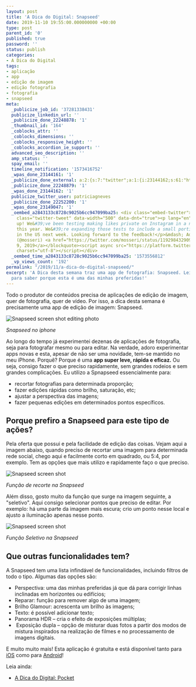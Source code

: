 ```yaml
---
layout: post
title: 'A Dica do Digital: Snapseed'
date: 2019-11-10 19:55:00.000000000 +00:00
type: post
parent_id: '0'
published: true
password: ''
status: publish
categories:
- A Dica do Digital
tags:
- aplicação
- app
- edição de imagem
- edição fotografia
- fotografia
- snapseed
meta:
  _publicize_job_id: '37281338431'
  publicize_linkedin_url: ''
  _publicize_done_22248878: '1'
  _thumbnail_id: '164'
  _coblocks_attr: ''
  _coblocks_dimensions: ''
  _coblocks_responsive_height: ''
  _coblocks_accordion_ie_support: ''
  advanced_seo_description: ''
  amp_status: ''
  spay_email: ''
  timeline_notification: '1573416752'
  _wpas_done_23144161: '1'
  _publicize_done_external: a:2:{s:7:"twitter";a:1:{i:23144162;s:61:"https://twitter.com/patriciagneves/status/1193622508202688512";}s:8:"facebook";a:1:{i:23149047;s:52:"https://facebook.com/114734013293166_121948289238405";}}
  _publicize_done_22248879: '1'
  _wpas_done_23144162: '1'
  publicize_twitter_user: patriciagneves
  _publicize_done_22252200: '1'
  _wpas_done_23149047: '1'
  _oembed_a2843133c8728c9025b6cc947099ba25: <div class="embed-twitter"><blockquote
    class="twitter-tweet" data-width="500" data-dnt="true"><p lang="en" dir="ltr">Heads
    up! We&#39;ve been testing making likes private on Instagram in a number of countries
    this year. We&#39;re expanding those tests to include a small portion of people
    in the US next week. Looking forward to the feedback!</p>&mdash; Adam Mosseri
    (@mosseri) <a href="https://twitter.com/mosseri/status/1192984329091043328?ref_src=twsrc%5Etfw">November
    9, 2019</a></blockquote><script async src="https://platform.twitter.com/widgets.js"
    charset="utf-8"></script></div>
  _oembed_time_a2843133c8728c9025b6cc947099ba25: '1573556812'
  _vp_views_count: '192'
permalink: "/2019/11/a-dica-do-digital-snapseed/"
excerpt: 'A Dica desta semana traz uma app de fotografia: Snapseed. Leia este artigo
  para saber porque esta é uma das minhas preferidas!'
---
```

<!-- wp:paragraph -->

Todo o produtor de conteúdos precisa de aplicações de edição de imagem, quer de fotografia, quer de vídeo. Por isso, a dica desta semana é precisamente uma app de edição de imagem: Snapseed.

<!-- /wp:paragraph -->

<!-- wp:image {"align":"center","id":165,"sizeSlug":"large"} -->

![Snapseed screen shot editing photo](/assets/images/2019/11/scapa.png?w=415)

_Snapseed no iphone_

<!-- /wp:image -->

<!-- wp:paragraph -->

Ao longo do tempo já experimentei dezenas de aplicações de fotografia, seja para fotografar mesmo ou para editar. Na verdade, adoro experimentar apps novas e esta, apesar de não ser uma novidade, tem-se mantido no meu iPhone. Porquê? Porque é uma **app super leve, rápida e eficaz.** Ou seja, consigo fazer o que preciso rapidamente, sem grandes rodeios e sem grandes complicações. Eu utilizo a Spnapseed essencialmente para:

<!-- /wp:paragraph -->

<!-- wp:list -->

- recortar fotografias para determinada proporção;
- fazer edições rápidas como brilho, saturação, etc;
- ajustar a perspectiva das imagens;
- fazer pequenas edições em determinados pontos específicos.

<!-- /wp:list -->

<!-- wp:heading -->

## Porque prefiro a Snapseed para este tipo de ações?

<!-- /wp:heading -->

<!-- wp:paragraph -->

Pela oferta que possui e pela facilidade de edição das coisas. Vejam aqui a imagem abaixo, quando preciso de recortar uma imagem para determinada rede social, chego aqui e facilmente corto em quadrado, ou 5:4, por exemplo. Tem as opções que mais utilizo e rapidamente faço o que preciso.

<!-- /wp:paragraph -->

<!-- wp:image {"align":"center","id":166,"sizeSlug":"large"} -->

![Snapseed screen shot](/assets/images/2019/11/s2.png?w=415)  

_Função de recorte na Snapseed_

<!-- /wp:image -->

<!-- wp:paragraph -->

Além disso, gosto muito da função que surge na imagem seguinte, a "seletivo". Aqui consigo selecionar pontos que preciso de editar. Por exemplo: há uma parte da imagem mais escura; crio um ponto nesse local e ajusto a iluminação apenas nesse ponto.

<!-- /wp:paragraph -->

<!-- wp:image {"align":"center","id":167,"sizeSlug":"large"} -->

![Snapseed screen shot](/assets/images/2019/11/s1.png?w=415)  

_Função Seletivo na Snapseed_

<!-- /wp:image -->

<!-- wp:heading -->

## Que outras funcionalidades tem?

<!-- /wp:heading -->

<!-- wp:paragraph -->

A Snapseed tem uma lista infindável de funcionalidades, incluindo filtros de todo o tipo. Algumas das opções são:

<!-- /wp:paragraph -->

<!-- wp:list -->

- Perspectiva: uma das minhas preferidas já que dá para corrigir linhas inclinadas em horizontes ou edifícios;
- Reparar: função para remover algo de uma imagem;
- Brilho Glamour: acrescenta um brilho às imagens; 
- Texto: é possível adicionar texto;
- Panorama HDR – cria o efeito de exposições múltiplas;
- &nbsp;Exposição dupla – opção de misturar duas fotos a partir dos modos de mistura inspirados na realização de filmes e no processamento de imagens digitais. 

<!-- /wp:list -->

<!-- wp:paragraph -->

E muito muito mais! Esta aplicação é gratuita e está disponível tanto para [iOS](https://apps.apple.com/pt/app/snapseed/id439438619#?platform=iphone) como para [Android](https://play.google.com/store/apps/details?id=com.niksoftware.snapseed&hl=pt_PT)!

<!-- /wp:paragraph -->

<!-- wp:paragraph -->

Leia ainda:

- [A Dica do Digital:&nbsp;Pocket](/2019/10/27/a-dica-do-digital-pocket/)
